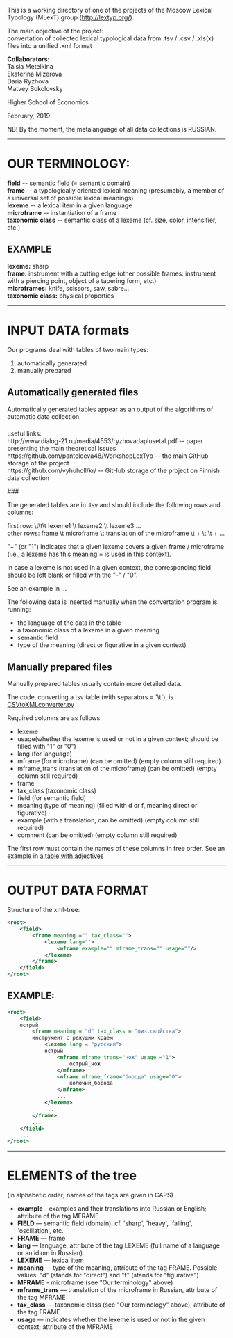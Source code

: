 This is a working directory of one of the projects of the Moscow Lexical Typology (MLexT) group (http://lextyp.org/). 

<p>The main objective of the project:</br>
convertation of collected lexical typological data from .tsv / .csv / .xls(x) files into a unified .xml format</p>

<p><strong>Collaborators:</strong> </br>
Taisia Metelkina </br>
Ekaterina Mizerova </br>
Daria Ryzhova </br>
Matvey Sokolovsky </p>

<p>Higher School of Economics </p>
<p>February, 2019 </p>

<p>NB! By the moment, the metalanguage of all data collections is RUSSIAN.</p>


************************************
<h1>OUR TERMINOLOGY:</h1>

<strong>field</strong> -- semantic field (= semantic domain)</br>
<strong>frame</strong> -- a typologically oriented lexical meaning (presumably, a member of a universal set of possible lexical meanings)</br>
<strong>lexeme</strong> -- a lexical item in a given language</br>
<strong>microframe</strong> -- instantiation of a frame </br>
<strong>taxonomic class</strong> -- semantic class of a lexeme (cf. size, color, intensifier, etc.) </br>

<h2>EXAMPLE</h2>
<strong>lexeme:</strong> sharp </br>
<strong>frame:</strong> instrument with a cutting edge (other possible frames: instrument with a piercing point, object of a tapering form, etc.) </br>
<strong>microframes:</strong> knife, scissors, saw, sabre... </br>
<strong>taxonomic class:</strong> physical properties </br>


************************************
<h1>INPUT DATA formats </h1>

<p>Our programs deal with tables of two main types:</p>
<ol>
<li> automatically generated </li> 
<li> manually prepared </li>
</ol>


<h2> Automatically generated files </h2>
<p>Automatically generated tables appear as an output of the algorithms of automatic data collection.</p>

###
<p> useful links: </br>
http://www.dialog-21.ru/media/4553/ryzhovadaplusetal.pdf -- paper presenting the main theoretical issues </br>
https://github.com/panteleeva48/WorkshopLexTyp -- the main GitHub storage of the project </br>
https://github.com/vyhuholl/kr/ -- GitHub storage of the project on Finnish data collection </p>
###

<p> The generated tables are in .tsv and should include the following rows and columns: </p>

<p> first row: \t\t\t lexeme1 \t lexeme2 \t lexeme3 ... </br>
other rows: frame \t microframe \t translation of the microframe \t + \t  \t + ... </p>

<p> "+" (or "1") indicates that a given lexeme covers a given frame / microframe (i.e., a lexeme has this meaning = is used in this context). </p>
<p> In case a lexeme is not used in a given context, the corresponding field should be left blank or filled with the "-" / "0". </p>

<p>See an example in ... </p>

<p>The following data is inserted manually when the convertation program is running:</p>
<ul>
<li>the language of the data in the table </li>
<li>a taxonomic class of a lexeme in a given meaning </li>
<li>semantic field </li>
<li>type of the meaning (direct or figurative in a given context) </li>
</ul>

<h2>Manually prepared files</h2>

<p>Manually prepared tables usually contain more detailed data.</p>

The code, converting a tsv table (with separators = '\t'), is [CSVtoXMLconverter.py](../CSVtoXMLconverter.py)

<p>Required columns are as follows:</p>
<ul>
<li>lexeme</li>
<li>usage(whether the lexeme is used or not in a given context; should be filled with "1" or "0")</li>
<li>lang (for language)</li>
<li>mframe (for microframe) (can be omitted) (empty column still required)</li>
<li>mframe_trans (translation of the microframe) (can be omitted) (empty column still required)</li>
<li>frame</li>
<li>tax_class (taxonomic class)</li>
<li>field (for semantic field)</li>
<li>meaning (type of meaning) (filled with d or f, meaning direct or figurative)</li>
<li>example (with a translation, can be omitted) (empty column still required)</li>
<li>comment (can be omitted) (empty column still required)</li>
</ul>

The first row must contain the names of these columns in free order. 
See an example in [a table with adjectives](../adjectives/adjectives.csv)

********************************************
<h1>OUTPUT DATA FORMAT</h1>

<p>Structure of the xml-tree:</p>

``` xml
<root>
    <field>
        <frame meaning ="" tax_class="">
            <lexeme lang="">
                <mframe example="" mframe_trans="" usage=""/>
            </lexeme>
        </frame>
    </field>
</root>
```

<h2>EXAMPLE:</h2>

``` xml
<root>
    <field>
    острый
        <frame meaning = "d" tax_class = "физ.свойства">
        инструмент с режущим краем
            <lexeme lang = "русский">
            острый
                <mframe mframe_trans="нож" usage ="1">
                    острый_нож
                </mframe>
                <mframe mframe_frame="борода" usage="0">
                    колючий_борода
                </mframe>
                ...
            </lexeme>
            ...
        </frame>
        ...
    </field>
    ...
</root>
```

**********************************************
<h1>ELEMENTS of the tree</h1>
<p>(in alphabetic order; names of the tags are given in CAPS)</p>

<ul>
<li><strong>example</strong> - examples and their translations into Russian or English; attribute of the tag MFRAME</li>
	<li><strong>FIELD</strong> — semantic field (domain), cf. 'sharp', 'heavy', 'falling', 'oscillation', etc. </li>
	<li><strong>FRAME</strong> — frame </li> 
<li><strong>lang</strong> — language, attribute of the tag LEXEME (full name of a language or an idiom in Russian)</li>
	<li><strong>LEXEME</strong> — lexical item</li>
<li><strong>meaning</strong> — type of the meaning, attribute of the tag FRAME. Possible values: "d" (stands for "direct") and "f" (stands for "figurative")</li>
	<li><strong>MFRAME</strong> - microframe (see "Our terminology" above)</li>
	<li><strong>mframe_trans</strong> — translation of the microframe in Russian, attribute of the tag MFRAME</li>
	<li><strong>tax_class</strong> — taxonomic class (see "Our terminology" above), attribute of the tag FRAME</li>
<li><strong>usage</strong> — indicates whether the lexeme is used or not in the given context; attribute of the MFRAME </li>
</ul>
